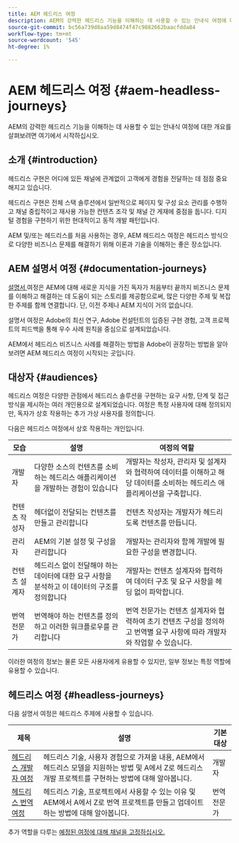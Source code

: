 ```yaml
---
title: AEM 헤드리스 여정
description: AEM의 강력한 헤드리스 기능을 이해하는 데 사용할 수 있는 안내식 여정에 대한 개요를 살펴보려면 여기에서 시작하십시오.
source-git-commit: bc56a739d8aa59d8474f47c9882662baacfdda84
workflow-type: tm+mt
source-wordcount: '545'
ht-degree: 1%

---
```


# AEM 헤드리스 여정 {#aem-headless-journeys}

AEM의 강력한 헤드리스 기능을 이해하는 데 사용할 수 있는 안내식 여정에 대한 개요를 살펴보려면 여기에서 시작하십시오.

## 소개 {#introduction}

헤드리스 구현은 어디에 있든 채널에 관계없이 고객에게 경험을 전달하는 데 점점 중요해지고 있습니다.

헤드리스 구현은 전체 스택 솔루션에서 일반적으로 페이지 및 구성 요소 관리를 수행하고 채널 중립적이고 재사용 가능한 컨텐츠 조각 및 채널 간 게재에 중점을 둡니다. 디지털 경험을 구현하기 위한 현대적이고 동적 개발 패턴입니다.

AEM 및/또는 헤드리스를 처음 사용하는 경우, AEM 헤드리스 여정은 헤드리스 방식으로 다양한 비즈니스 문제를 해결하기 위해 이론과 기술을 이해하는 좋은 장소입니다.

## AEM 설명서 여정 {#documentation-journeys}

[설명서 ](/help/journey-documentation/home.md) 여정은 AEM에 대해 새로운 지식을 가진 독자가 처음부터 끝까지 비즈니스 문제를 이해하고 해결하는 데 도움이 되는 스토리를 제공함으로써, 많은 다양한 주제 및 복잡한 주제를 함께 연결합니다. 단, 이전 주제나 AEM 지식이 거의 없습니다.

설명서 여정은 Adobe의 최신 연구, Adobe 컨설턴트의 입증된 구현 경험, 고객 프로젝트의 피드백을 통해 우수 사례 원칙을 중심으로 설계되었습니다.

AEM에서 헤드리스 비즈니스 사례를 해결하는 방법을 Adobe이 권장하는 방법을 알아보려면 AEM 헤드리스 여정이 시작되는 곳입니다.

## 대상자 {#audiences}

헤드리스 여정은 다양한 관점에서 헤드리스 솔루션을 구현하는 요구 사항, 단계 및 접근 방식을 제시하는 여러 개인용으로 설계되었습니다. 여정은 특정 사용자에 대해 정의되지만, 독자가 상호 작용하는 추가 가상 사용자를 정의합니다.

다음은 헤드리스 여정에서 상호 작용하는 개인입니다.

| 모습 | 설명 | 여정의 역할 |
|---|---|---|
| 개발자 | 다양한 소스의 컨텐츠를 소비하는 헤드리스 애플리케이션을 개발하는 경험이 있습니다 | 개발자는 작성자, 관리자 및 설계자와 협력하여 데이터를 이해하고 해당 데이터를 소비하는 헤드리스 애플리케이션을 구축합니다. |
| 컨텐츠 작성자 | 헤더없이 전달되는 컨텐츠를 만들고 관리합니다 | 컨텐츠 작성자는 개발자가 헤드리도록 컨텐츠를 만듭니다. |
| 관리자 | AEM의 기본 설정 및 구성을 관리합니다 | 개발자는 관리자와 함께 개발에 필요한 구성을 변경합니다. |
| 컨텐츠 설계자 | 헤드리스 없이 전달해야 하는 데이터에 대한 요구 사항을 분석하고 이 데이터의 구조를 정의합니다 | 개발자는 컨텐츠 설계자와 협력하여 데이터 구조 및 요구 사항을 헤딩 없이 파악합니다. |
| 번역 전문가 | 번역해야 하는 컨텐츠를 정의하고 이러한 워크플로우를 관리합니다 | 번역 전문가는 컨텐츠 설계자와 협력하여 초기 컨텐츠 구성을 정의하고 번역별 요구 사항에 따라 개발자와 작업할 수 있습니다. |

이러한 여정의 정보는 물론 모든 사용자에게 유용할 수 있지만, 일부 정보는 특정 역할에 유용할 수 있습니다.

## 헤드리스 여정 {#headless-journeys}

다음 설명서 여정은 헤드리스 주제에 사용할 수 있습니다.

| 제목 | 설명 | 기본 대상 |
|---|---|---|
| [헤드리스 개발자 여정](/help/journey-headless/developer/overview.md) | 헤드리스 기술, 사용자 경험으로 가져올 내용, AEM에서 헤드리스 모델을 지원하는 방법 및 A에서 Z로 헤드리스 개발 프로젝트를 구현하는 방법에 대해 알아봅니다. | 개발자 |
| [헤드리스 번역 여정](/help/journey-headless/translation/overview.md) | 헤드리스 기술, 프로젝트에서 사용할 수 있는 이유 및 AEM에서 A에서 Z로 번역 프로젝트를 만들고 업데이트하는 방법에 대해 알아봅니다. | 번역 전문가 |

추가 역할을 다루는 [예정된 여정에 대해 채널을 고정하십시오.](/help/journey-documentation/home.md#journeys)
